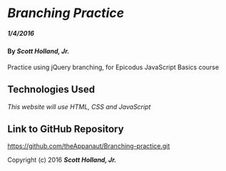 # _Branching Practice_

##### _1/4/2016_

#### By _**Scott Holland, Jr.**_

Practice using jQuery branching, for Epicodus JavaScript Basics course

## Technologies Used

_This website will use HTML, CSS and JavaScript_

## Link to GitHub Repository

https://github.com/theAppanaut/Branching-practice.git

Copyright (c) 2016 **_Scott Holland, Jr._**
